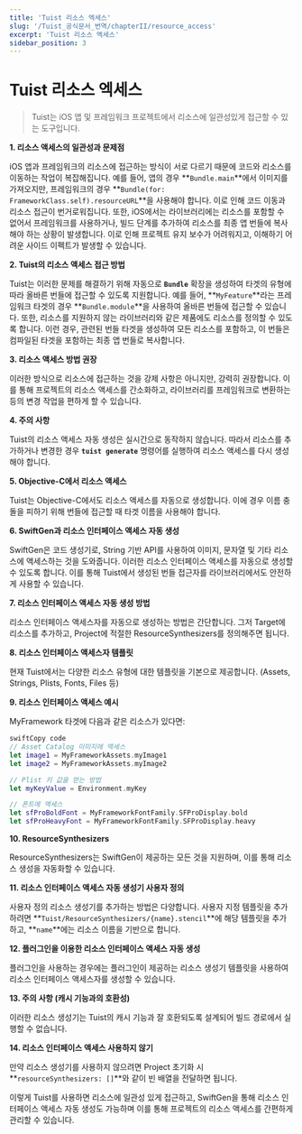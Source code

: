 ```yaml
---
title: 'Tuist 리소스 엑세스'
slug: '/Tuist_공식문서_번역/chapterII/resource_access'
excerpt: 'Tuist 리소스 엑세스'
sidebar_position: 3
---
```


# Tuist 리소스 엑세스

> Tuist는 iOS 앱 및 프레임워크 프로젝트에서 리소스에 일관성있게 접근할 수 있는 도구입니다.
> 

**1. 리소스 액세스의 일관성과 문제점**

iOS 앱과 프레임워크의 리소스에 접근하는 방식이 서로 다르기 때문에 코드와 리소스를 이동하는 작업이 복잡해집니다. 예를 들어, 앱의 경우 **`Bundle.main`**에서 이미지를 가져오지만, 프레임워크의 경우 **`Bundle(for: FrameworkClass.self).resourceURL`**을 사용해야 합니다. 이로 인해 코드 이동과 리소스 접근이 번거로워집니다. 또한, iOS에서는 라이브러리에는 리소스를 포함할 수 없어서 프레임워크를 사용하거나, 빌드 단계를 추가하여 리소스를 최종 앱 번들에 복사해야 하는 상황이 발생합니다. 이로 인해 프로젝트 유지 보수가 어려워지고, 이해하기 어려운 사이드 이펙트가 발생할 수 있습니다.

**2. Tuist의 리소스 액세스 접근 방법**

Tuist는 이러한 문제를 해결하기 위해 자동으로 **`Bundle`** 확장을 생성하여 타겟의 유형에 따라 올바른 번들에 접근할 수 있도록 지원합니다. 예를 들어, **`MyFeature`**라는 프레임워크 타겟의 경우 **`Bundle.module`**을 사용하여 올바른 번들에 접근할 수 있습니다. 또한, 리소스를 지원하지 않는 라이브러리와 같은 제품에도 리소스를 정의할 수 있도록 합니다. 이런 경우, 관련된 번들 타겟을 생성하여 모든 리소스를 포함하고, 이 번들은 컴파일된 타겟을 포함하는 최종 앱 번들로 복사합니다.

**3. 리소스 액세스 방법 권장**

이러한 방식으로 리소스에 접근하는 것을 강제 사항은 아니지만, 강력히 권장합니다. 이를 통해 프로젝트의 리소스 액세스를 간소화하고, 라이브러리를 프레임워크로 변환하는 등의 변경 작업을 편하게 할 수 있습니다.

**4. 주의 사항**

Tuist의 리소스 액세스 자동 생성은 실시간으로 동작하지 않습니다. 따라서 리소스를 추가하거나 변경한 경우 **`tuist generate`** 명령어를 실행하여 리소스 액세스를 다시 생성해야 합니다.

**5. Objective-C에서 리소스 액세스**

Tuist는 Objective-C에서도 리소스 액세스를 자동으로 생성합니다. 이에 경우 이름 충돌을 피하기 위해 번들에 접근할 때 타겟 이름을 사용해야 합니다.

**6. SwiftGen과 리소스 인터페이스 액세스 자동 생성**

SwiftGen은 코드 생성기로, String 기반 API를 사용하여 이미지, 문자열 및 기타 리소스에 액세스하는 것을 도와줍니다. 이러한 리소스 인터페이스 액세스를 자동으로 생성할 수 있도록 합니다. 이를 통해 Tuist에서 생성된 번들 접근자를 라이브러리에서도 안전하게 사용할 수 있습니다.

**7. 리소스 인터페이스 액세스 자동 생성 방법**

리소스 인터페이스 액세스자를 자동으로 생성하는 방법은 간단합니다. 그저 Target에 리소스를 추가하고, Project에 적절한 ResourceSynthesizers를 정의해주면 됩니다.

**8. 리소스 인터페이스 액세스자 템플릿**

현재 Tuist에서는 다양한 리소스 유형에 대한 템플릿을 기본으로 제공합니다. (Assets, Strings, Plists, Fonts, Files 등)

**9. 리소스 인터페이스 액세스 예시**

MyFramework 타겟에 다음과 같은 리소스가 있다면:

```swift
swiftCopy code
// Asset Catalog 이미지에 액세스
let image1 = MyFrameworkAssets.myImage1
let image2 = MyFrameworkAssets.myImage2

// Plist 키 값을 얻는 방법
let myKeyValue = Environment.myKey

// 폰트에 액세스
let sfProBoldFont = MyFrameworkFontFamily.SFProDisplay.bold
let sfProHeavyFont = MyFrameworkFontFamily.SFProDisplay.heavy

```

**10. ResourceSynthesizers**

ResourceSynthesizers는 SwiftGen이 제공하는 모든 것을 지원하며, 이를 통해 리소스 생성을 자동화할 수 있습니다.

**11. 리소스 인터페이스 액세스 자동 생성기 사용자 정의**

사용자 정의 리소스 생성기를 추가하는 방법은 다양합니다. 사용자 지정 템플릿을 추가하려면 **`Tuist/ResourceSynthesizers/{name}.stencil`**에 해당 템플릿을 추가하고, **`name`**에는 리소스 이름을 기반으로 합니다.

**12. 플러그인을 이용한 리소스 인터페이스 액세스 자동 생성**

플러그인을 사용하는 경우에는 플러그인이 제공하는 리소스 생성기 템플릿을 사용하여 리소스 인터페이스 액세스자를 생성할 수 있습니다.

**13. 주의 사항 (캐시 기능과의 호환성)**

이러한 리소스 생성기는 Tuist의 캐시 기능과 잘 호환되도록 설계되어 빌드 경로에서 실행할 수 없습니다.

**14. 리소스 인터페이스 액세스 사용하지 않기**

만약 리소스 생성기를 사용하지 않으려면 Project 초기화 시 **`resourceSynthesizers: []`**와 같이 빈 배열을 전달하면 됩니다.

이렇게 Tuist를 사용하면 리소스에 일관성 있게 접근하고, SwiftGen을 통해 리소스 인터페이스 액세스 자동 생성도 가능하며 이를 통해 프로젝트의 리소스 액세스를 간편하게 관리할 수 있습니다.

